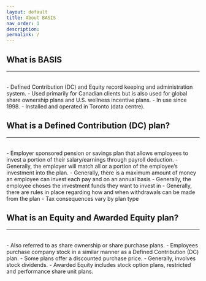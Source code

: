 ```yaml
---
layout: default
title: About BASIS
nav_order: 1
description:
permalink: /
---
```


## What is BASIS
<hr style="margin-top: 0;margin-bottom: 2rem;"/>
- Defined Contribution (DC) and Equity record keeping and administration system.
- Used primarily for Canadian clients but is also used for global share ownership plans and U.S. wellness incentive plans.
- In use since 1998.
- Installed and operated in Toronto (data centre).

## What is a Defined Contribution (DC) plan?
<hr style="margin-top: 0;margin-bottom: 2rem;"/>
- Employer sponsored pension or savings plan that allows employees to invest a portion of their salary/earnings through payroll deduction.
- Generally, the employer will match all or a portion of the employee’s investment into the plan.
- Generally, there is a maximum amount of money an employee can invest each pay and on an annual basis
- Generally, the employee choses the investment funds they want to invest in
- Generally, there are rules in place regarding how and when withdrawals can be made from the plan
- Tax consequences vary by plan type

## What is an Equity and Awarded Equity plan?
<hr style="margin-top: 0;margin-bottom: 2rem;"/>
- Also referred to as share ownership or share purchase plans.
- Employees purchase company stock in a similar manner as a Defined Contribution (DC) plan.
- Some plans offer a discounted purchase price.
- Generally, involves stock dividends.
- Awarded Equity includes stock option plans, restricted and performance share unit plans.

